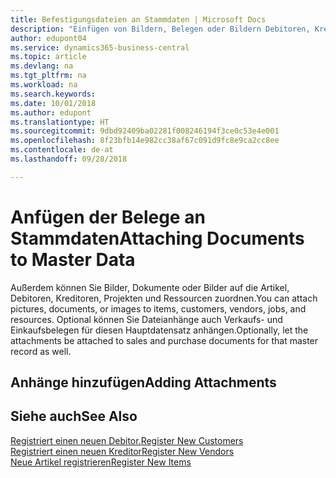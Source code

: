 ```yaml
---
title: Befestigungsdateien an Stammdaten | Microsoft Docs
description: "Einfügen von Bildern, Belegen oder Bildern Debitoren, Kreditoren und anderen Hauptdatensätzen hinzu, und lassen Sie sie mit den Rechnungen verknüpft werden."
author: edupont04
ms.service: dynamics365-business-central
ms.topic: article
ms.devlang: na
ms.tgt_pltfrm: na
ms.workload: na
ms.search.keywords: 
ms.date: 10/01/2018
ms.author: edupont
ms.translationtype: HT
ms.sourcegitcommit: 9dbd92409ba02281f008246194f3ce0c53e4e001
ms.openlocfilehash: 8f23bfb14e982cc38af67c091d9fc8e9ca2cc8ee
ms.contentlocale: de-at
ms.lasthandoff: 09/28/2018

---
```

# <a name="attaching-documents-to-master-data"></a><span data-ttu-id="79d53-103">Anfügen der Belege an Stammdaten</span><span class="sxs-lookup"><span data-stu-id="79d53-103">Attaching Documents to Master Data</span></span>
<span data-ttu-id="79d53-104">Außerdem können Sie Bilder, Dokumente oder Bilder auf die Artikel, Debitoren, Kreditoren, Projekten und Ressourcen zuordnen.</span><span class="sxs-lookup"><span data-stu-id="79d53-104">You can attach pictures, documents, or images to items, customers, vendors, jobs, and resources.</span></span> <span data-ttu-id="79d53-105">Optional können Sie Dateianhänge auch Verkaufs- und Einkaufsbelegen für diesen Hauptdatensatz anhängen.</span><span class="sxs-lookup"><span data-stu-id="79d53-105">Optionally, let the attachments be attached to sales and purchase documents for that master record as well.</span></span>  

## <a name="adding-attachments"></a><span data-ttu-id="79d53-106">Anhänge hinzufügen</span><span class="sxs-lookup"><span data-stu-id="79d53-106">Adding Attachments</span></span>


## <a name="see-also"></a><span data-ttu-id="79d53-107">Siehe auch</span><span class="sxs-lookup"><span data-stu-id="79d53-107">See Also</span></span>
[<span data-ttu-id="79d53-108">Registriert einen neuen Debitor.</span><span class="sxs-lookup"><span data-stu-id="79d53-108">Register New Customers</span></span>](sales-how-register-new-customers.md)  
[<span data-ttu-id="79d53-109">Registriert einen neuen Kreditor</span><span class="sxs-lookup"><span data-stu-id="79d53-109">Register New Vendors</span></span>](purchasing-how-register-new-vendors.md)  
[<span data-ttu-id="79d53-110">Neue Artikel registrieren</span><span class="sxs-lookup"><span data-stu-id="79d53-110">Register New Items</span></span>](inventory-how-register-new-items.md)  

